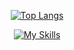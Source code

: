 <div align="center">

[![Top Langs](https://github-readme-stats.vercel.app/api/top-langs/?username=lvanrooijen&theme=ambient_gradient&layout=donut)](https://github.com/anuraghazra/github-readme-stats)  

[![My Skills](https://skillicons.dev/icons?i=html,css,js,ts,java,spring,react,postgres,idea&theme=dark&perline=9)](https://skillicons.dev)    

</div>

